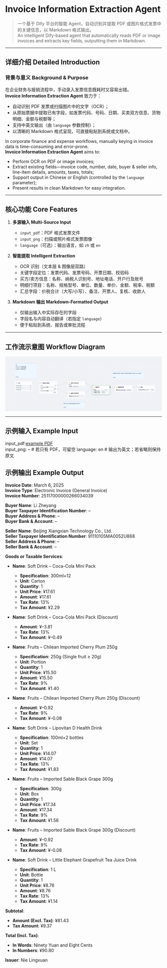 # Invoice Information Extraction Agent

> 一个基于 Dify 平台的智能 Agent，自动识别并提取 PDF 或图片格式发票中的关键信息，以 Markdown 格式输出。  
> An intelligent Dify-based agent that automatically reads PDF or image invoices and extracts key fields, outputting them in Markdown.

---

## 详细介绍 Detailed Introduction

### 背景与意义 Background & Purpose  
在企业财务与报销流程中，手动录入发票信息既耗时又容易出错。  
**Invoice Information Extraction Agent** 致力于：  
- 自动识别 PDF 发票或扫描图片中的文字（OCR）；  
- 从原始票据中提取已有字段，如发票代码、号码、日期、买卖双方信息、货物明细、金额与税额等；  
- 支持中英文输出（由 `language` 参数控制）；  
- 以清晰的 Markdown 格式呈现，可直接粘贴到系统或文档中。

In corporate finance and expense workflows, manually keying in invoice data is time-consuming and error-prone.  
**Invoice Information Extraction Agent** aims to:  
- Perform OCR on PDF or image invoices;  
- Extract existing fields—invoice code, number, date, buyer & seller info, line-item details, amounts, taxes, totals;  
- Support output in Chinese or English (controlled by the `language` parameter);  
- Present results in clean Markdown for easy integration.

---

## 核心功能 Core Features

1. **多源输入 Multi-Source Input**  
   - `input_pdf`：PDF 格式发票文件  
   - `input_png`：扫描或照片格式发票图像  
   - `language`（可选）：输出语言，如 `zh` 或 `en`  

2. **智能提取 Intelligent Extraction**  
   - OCR 识别（文本层 & 图像层双路）  
   - 关键字段定位：发票代码、发票号码、开票日期、校验码  
   - 买方/卖方信息：名称、纳税人识别号、地址电话、开户行及账号  
   - 明细行项目：名称、规格型号、单位、数量、单价、金额、税率、税额  
   - 汇总字段：价税合计（大写/小写）、备注、开票人、复核、收款人  

3. **Markdown 输出 Markdown-Formatted Output**  
   - 仅输出输入中实际存在的字段  
   - 字段名与内容自动翻译（若指定 `language`）  
   - 便于粘贴到系统、报告或审批流程

---

## 工作流示意图 Workflow Diagram

![Workflow Diagram](./workflow.png)

---

## 示例输入 Example Input

input_pdf:[example PDF](input_example.pdf)  
input_png: –              # 若只有 PDF，可留空
language: en              # 输出为英文；若省略则保持原文

## 示例输出 Example Output

**Invoice Date**: March 6, 2025  
**Invoice Type**: Electronic Invoice (General Invoice)  
**Invoice Number**: 25117000000266034039  

**Buyer Name**: Li Zheyang  
**Buyer Taxpayer Identification Number**: –  
**Buyer Address & Phone**: –  
**Buyer Bank & Account**: –  

**Seller Name**: Beijing Xiangxian Technology Co., Ltd.  
**Seller Taxpayer Identification Number**: 91110105MA0052U868  
**Seller Address & Phone**: –  
**Seller Bank & Account**: –  

**Goods or Taxable Services**:  
- **Name**: Soft Drink – Coca-Cola Mini Pack  
  - **Specification**: 300ml×12  
  - **Unit**: Carton  
  - **Quantity**: 1  
  - **Unit Price**: ¥17.61  
  - **Amount**: ¥17.61  
  - **Tax Rate**: 13%  
  - **Tax Amount**: ¥2.29  

- **Name**: Soft Drink – Coca-Cola Mini Pack (Discount)  
  - **Amount**: ¥–3.81  
  - **Tax Rate**: 13%  
  - **Tax Amount**: ¥–0.49  

- **Name**: Fruits – Chilean Imported Cherry Plum 250g  
  - **Specification**: 250g (Single fruit ≥ 20g)  
  - **Unit**: Portion  
  - **Quantity**: 1  
  - **Unit Price**: ¥15.50  
  - **Amount**: ¥15.50  
  - **Tax Rate**: 9%  
  - **Tax Amount**: ¥1.40  

- **Name**: Fruits – Chilean Imported Cherry Plum 250g (Discount)  
  - **Amount**: ¥–0.92  
  - **Tax Rate**: 9%  
  - **Tax Amount**: ¥–0.08  

- **Name**: Soft Drink – Lipovitan D Health Drink  
  - **Specification**: 100ml×2 bottles  
  - **Unit**: Set  
  - **Quantity**: 1  
  - **Unit Price**: ¥14.07  
  - **Amount**: ¥14.07  
  - **Tax Rate**: 13%  
  - **Tax Amount**: ¥1.83  

- **Name**: Fruits – Imported Sable Black Grape 300g  
  - **Specification**: 300g  
  - **Unit**: Box  
  - **Quantity**: 1  
  - **Unit Price**: ¥17.34  
  - **Amount**: ¥17.34  
  - **Tax Rate**: 9%  
  - **Tax Amount**: ¥1.56  

- **Name**: Fruits – Imported Sable Black Grape 300g (Discount)  
  - **Amount**: ¥–0.92  
  - **Tax Rate**: 9%  
  - **Tax Amount**: ¥–0.08  

- **Name**: Soft Drink – Little Elephant Grapefruit Tea Juice Drink  
  - **Specification**: 1 L  
  - **Unit**: Bottle  
  - **Quantity**: 1  
  - **Unit Price**: ¥8.76  
  - **Amount**: ¥8.76  
  - **Tax Rate**: 13%  
  - **Tax Amount**: ¥1.14  

**Subtotal**:  
- **Amount (Excl. Tax)**: ¥81.43  
- **Tax Amount**: ¥9.37  

**Total (Incl. Tax)**:  
- **In Words**: Ninety Yuan and Eight Cents  
- **In Numbers**: ¥90.80  

**Issuer**: Nie Lingxuan  
